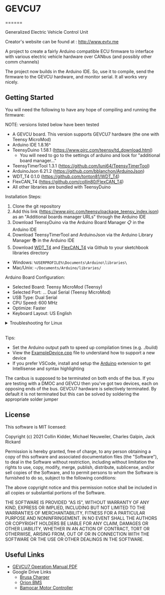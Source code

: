 # GEVCU7
======

Generalized Electric Vehicle Control Unit

Creator's website can be found at : http://www.evtv.me

A project to create a fairly Arduino compatible ECU firmware
to interface with various electric vehicle hardware over CANbus
(and possibly other comm channels)

The project now builds in the Arduino IDE. So, use it to compile, send the firmware to the GEVCU hardware, and monitor serial. It all works very nicely.

## Getting Started
You will need the following to have any hope of compiling and running the firmware:

NOTE: versions listed below have been tested
- A GEVCU board. This version supports GEVCU7 hardware (the one with Teensy MicroMod)
- Arduino IDE 1.8.16^
- TeensyDuino 1.58.1 (https://www.pjrc.com/teensy/td_download.html)
  - You will need to go to the settings of arduino and look for "additional board manager..."
- TeensyTimerTool 1.3.1 (https://github.com/luni64/TeensyTimerTool)
- ArduinoJson 6.21.2 (https://github.com/bblanchon/ArduinoJson)
- WDT_T4 0.1.0 (https://github.com/tonton81/WDT_T4)
- FlexCAN_T4 (https://github.com/collin80/FlexCAN_T4)
- All other libraries are bundled with TeensyDuino

Installation Steps:
1. Clone the git repository
2. Add this link (https://www.pjrc.com/teensy/package_teensy_index.json) as an "Additional boards manager URLs" through the Arduino IDE
3. Download TeensyDuino via the Arduino Board Manager :clipboard: in the Arduino IDE
4. Download TeensyTimerTool and ArduinoJson via the Arduino Library Manager :books: in the Arduino IDE
5. Download [WDT_T4](https://github.com/tonton81/WDT_T4) and [FlexCAN_T4](https://github.com/collin80/FlexCAN_T4) via Github to your sketchbook libraries directory
  * Windows: `%USERPROFILE%\Documents\Arduino\libraries\`
  * Mac/Unix: `~/Documents/Arduino/libraries/`

Arduino Board Configuration:
* Selected Board: Teensy MicroMod (Teensy)
* Selected Port: ... Dual Serial (Teensy MicroMod)
* USB Type: Dual Serial
* CPU Speed: 600 MHz
* Optimize: Faster
* Keyboard Layout: US English

<details>
<summary>Troubleshooting for Linux</summary>
<br>
If your libraries are not being recognized by the compiler, go to File -> Preferences and check
show verbose output during []compile. The compiler should print some helpful message that show
where it is searching for your libraries. Try reinstalling the libraries in this location.
</details>

<br>

Tips:
* Set the Arduino output path to speed up compilation times (e.g. ./build)
* View the [ExampleDevice.cpp](docs/ExampleDevice.cpp) file to understand how to support a new device
* If you prefer VSCode, install and setup the [Arduino](https://marketplace.visualstudio.com/items?itemName=vsciot-vscode.vscode-arduino) extension to get Intellisense and syntax highlighting

The canbus is supposed to be terminated on both ends of the bus. If you are testing with a DMOC and GEVCU then you've got two devices, each on opposing ends of the bus. GEVCU7 hardware is selectively terminated. By default it is not terminated but this can be solved by soldering the appropriate solder jumper

## License

This software is MIT licensed:

Copyright (c) 2021 Collin Kidder, Michael Neuweiler, Charles Galpin, Jack Rickard

Permission is hereby granted, free of charge, to any person obtaining
a copy of this software and associated documentation files (the
"Software"), to deal in the Software without restriction, including
without limitation the rights to use, copy, modify, merge, publish,
distribute, sublicense, and/or sell copies of the Software, and to
permit persons to whom the Software is furnished to do so, subject to
the following conditions:

The above copyright notice and this permission notice shall be included
in all copies or substantial portions of the Software.

THE SOFTWARE IS PROVIDED "AS IS", WITHOUT WARRANTY OF ANY KIND,
EXPRESS OR IMPLIED, INCLUDING BUT NOT LIMITED TO THE WARRANTIES OF
MERCHANTABILITY, FITNESS FOR A PARTICULAR PURPOSE AND NONINFRINGEMENT.
IN NO EVENT SHALL THE AUTHORS OR COPYRIGHT HOLDERS BE LIABLE FOR ANY
CLAIM, DAMAGES OR OTHER LIABILITY, WHETHER IN AN ACTION OF CONTRACT,
TORT OR OTHERWISE, ARISING FROM, OUT OF OR IN CONNECTION WITH THE
SOFTWARE OR THE USE OR OTHER DEALINGS IN THE SOFTWARE.

## Useful Links
* [GEVCU7 Operation Manual PDF](docs/GEVCU_7.00_Manual.pdf)
* Google Drive Links
  * [Brusa Charger](https://drive.google.com/drive/u/0/folders/1DeVJPek3m3y8n4FABni9ARRhTu9wiDik)
  * [Orion BMS](https://drive.google.com/drive/u/0/folders/1ZqXBEEOgR6AhwdcV8Tug0shH_WJ5AyDg)
  * [Bamocar Motor Controller](https://drive.google.com/drive/u/0/folders/1WSYGdv5YnkaVZ9nAUO3y6nDQfeHA4u8Z)
